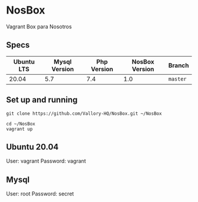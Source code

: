 # NosBox
Vagrant Box para Nosotros

## Specs
| Ubuntu LTS | Mysql Version | Php Version | NosBox Version | Branch
| -----------| -----------   | ----------- | -----------    | -----------
| 20.04      | 5.7           | 7.4         | 1.0            | `master`

## Set up and running
```
git clone https://github.com/Vallory-HQ/NosBox.git ~/NosBox
```
```
cd ~/NosBox
vagrant up
```

## Ubuntu 20.04
User: vagrant
Password: vagrant

## Mysql
User: root
Password: secret
